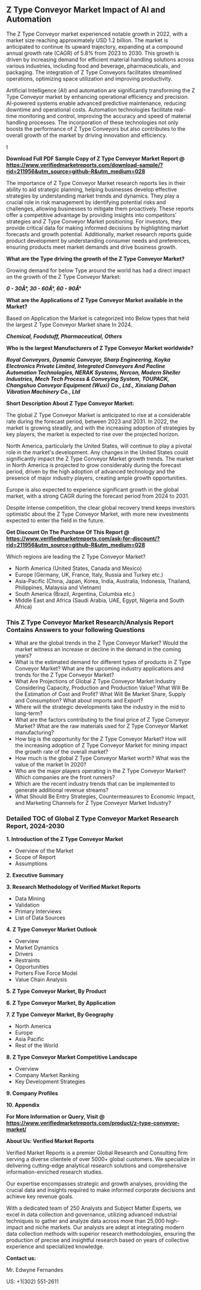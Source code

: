 <h2>Z Type Conveyor Market Impact of AI and Automation</h2><p>The Z Type Conveyor market experienced notable growth in 2022, with a market size reaching approximately USD 1.2 billion. The market is anticipated to continue its upward trajectory, expanding at a compound annual growth rate (CAGR) of 5.8% from 2023 to 2030. This growth is driven by increasing demand for efficient material handling solutions across various industries, including food and beverage, pharmaceuticals, and packaging. The integration of Z Type Conveyors facilitates streamlined operations, optimizing space utilization and improving productivity.</p><p>Artificial Intelligence (AI) and automation are significantly transforming the Z Type Conveyor market by enhancing operational efficiency and precision. AI-powered systems enable advanced predictive maintenance, reducing downtime and operational costs. Automation technologies facilitate real-time monitoring and control, improving the accuracy and speed of material handling processes. The incorporation of these technologies not only boosts the performance of Z Type Conveyors but also contributes to the overall growth of the market by driving innovation and efficiency.</p>t</p><p id="" class=""><strong>Download Full PDF Sample Copy of Z Type Conveyor Market Report @ <a href="https://www.verifiedmarketreports.com/download-sample/?rid=211956&utm_source=github-R&utm_medium=028" target="_blank">https://www.verifiedmarketreports.com/download-sample/?rid=211956&utm_source=github-R&utm_medium=028</a></strong></p><p>The importance of&nbsp;Z Type Conveyor Market research reports lies in their ability to aid strategic planning, helping businesses develop effective strategies by understanding market trends and dynamics. They play a crucial role in risk management by identifying potential risks and challenges, allowing businesses to mitigate them proactively. These reports offer a competitive advantage by providing insights into competitors' strategies and Z Type Conveyor Market positioning. For investors, they provide critical data for making informed decisions by highlighting market forecasts and growth potential. Additionally, market research reports guide product development by understanding consumer needs and preferences, ensuring products meet market demands and drive business growth.</p><p><strong>What are the&nbsp;Type driving the growth of the Z Type Conveyor Market?</strong></p><p id="" class="">Growing demand for below Type around the world has had a direct impact on the growth of the Z Type Conveyor Market:</p><em><strong>0 - 30Â°, 30 - 60Â°, 60 - 90Â°</strong></em></p><strong>What are the&nbsp;Applications&nbsp;of Z Type Conveyor Market available in the Market?</strong></p><p id="" class="">Based on Application the Market is categorized into Below types that held the largest Z Type Conveyor Market share In 2024.</p><em><strong>Chemical, Foodstuff, Pharmaceutical, Others</strong></em></p><strong>Who is the largest Manufacturers of Z Type Conveyor Market worldwide?</strong></p><p><em><strong>Royal Conveyors, Dynamic Conveyor, Sharp Engineering, Koyka Electronics Private Limited, Integrated Conveyors And Pacline Automation Technologies, NERAK Systems, Nercon, Modern Sheller Industries, Mech Tech Process & Conveying System, TOUPACK, Changshuo Conveyor Equipment (Wuxi) Co., Ltd., Xinxiang Dahan Vibration Machinery Co., Ltd</strong></em></p><p id="" class=""><strong>Short Description About Z Type Conveyor Market:</strong></p><p>The global Z Type Conveyor Market is anticipated to rise at a considerable rate during the forecast period, between 2023 and 2031. In 2022, the market is growing steadily, and with the increasing adoption of strategies by key players, the market is expected to rise over the projected horizon.</p><p>North America, particularly the United States, will continue to play a pivotal role in the market's development. Any changes in the United States could significantly impact the Z Type Conveyor Market growth trends. The market in North America is projected to grow considerably during the forecast period, driven by the high adoption of advanced technology and the presence of major industry players, creating ample growth opportunities.</p><p>Europe is also expected to experience significant growth in the global market, with a strong CAGR during the forecast period from 2024 to 2031.</p><p>Despite intense competition, the clear global recovery trend keeps investors optimistic about the Z Type Conveyor Market, with more new investments expected to enter the field in the future.</p><p id="" class=""><strong>Get Discount On The Purchase Of This Report @ <a href="https://www.verifiedmarketreports.com/ask-for-discount/?rid=211956&utm_source=github-R&utm_medium=028" target="_blank">https://www.verifiedmarketreports.com/ask-for-discount/?rid=211956&utm_source=github-R&utm_medium=028</a></strong></p>Which regions are leading the Z Type Conveyor Market?</p><ul><li>North America (United States, Canada and Mexico)</li><li>Europe (Germany, UK, France, Italy, Russia and Turkey etc.)</li><li>Asia-Pacific (China, Japan, Korea, India, Australia, Indonesia, Thailand, Philippines, Malaysia and Vietnam)</li><li>South America (Brazil, Argentina, Columbia etc.)</li><li>Middle East and Africa (Saudi Arabia, UAE, Egypt, Nigeria and South Africa)</li></ul><h3 id="" class="">This Z Type Conveyor Market Research/Analysis Report Contains Answers to your following Questions</h3><ul><li>What are the global trends in the Z Type Conveyor Market? Would the market witness an increase or decline in the demand in the coming years?</li><li>What is the estimated demand for different types of products in Z Type Conveyor Market? What are the upcoming industry applications and trends for the Z Type Conveyor Market?</li><li>What Are Projections of Global Z Type Conveyor Market Industry Considering Capacity, Production and Production Value? What Will Be the Estimation of Cost and Profit? What Will Be Market Share, Supply and Consumption? What about imports and Export?</li><li>Where will the strategic developments take the industry in the mid to long-term?</li><li>What are the factors contributing to the final price of Z Type Conveyor Market? What are the raw materials used for Z Type Conveyor Market manufacturing?</li><li>How big is the opportunity for the Z Type Conveyor Market? How will the increasing adoption of Z Type Conveyor Market for mining impact the growth rate of the overall market?</li><li>How much is the global Z Type Conveyor Market worth? What was the value of the market In 2020?</li><li>Who are the major players operating in the Z Type Conveyor Market? Which companies are the front runners?</li><li>Which are the recent industry trends that can be implemented to generate additional revenue streams?</li><li>What Should Be Entry Strategies, Countermeasures to Economic Impact, and Marketing Channels for Z Type Conveyor Market Industry?</li></ul><h3 id="" class="">Detailed TOC of Global Z Type Conveyor Market Research Report, 2024-2030</h3><p id="" class=""><strong>1. Introduction of the Z Type Conveyor Market</strong></p><ul><li>Overview of the Market</li><li>Scope of Report</li><li>Assumptions</li></ul><p id="" class=""><strong>2. Executive Summary</strong></p><p id="" class=""><strong>3. Research Methodology of Verified Market Reports</strong></p><ul><li>Data Mining</li><li>Validation</li><li>Primary Interviews</li><li>List of Data Sources</li></ul><p id="" class=""><strong>4. Z Type Conveyor Market Outlook</strong></p><ul><li>Overview</li><li>Market Dynamics</li><li>Drivers</li><li>Restraints</li><li>Opportunities</li><li>Porters Five Force Model</li><li>Value Chain Analysis</li></ul><p id="" class=""><strong>5. Z Type Conveyor Market, By Product</strong></p><p id="" class=""><strong>6. Z Type Conveyor Market, By Application</strong></p><p id="" class=""><strong>7. Z Type Conveyor Market, By Geography</strong></p><ul><li>North America</li><li>Europe</li><li>Asia Pacific</li><li>Rest of the World</li></ul><p id="" class=""><strong>8. Z Type Conveyor Market Competitive Landscape</strong></p><ul><li>Overview</li><li>Company Market Ranking</li><li>Key Development Strategies</li></ul><p id="" class=""><strong>9. Company Profiles</strong></p><p id="" class=""><strong>10. Appendix</strong></p><p id="" class=""><strong>For More Information or Query, Visit @ <a href="https://www.verifiedmarketreports.com/product/z-type-conveyor-market/" target="_blank">https://www.verifiedmarketreports.com/product/z-type-conveyor-market/</a></strong></p><p id="" class=""><strong>About Us: Verified Market Reports</strong></p><p id="" class="">Verified Market Reports is a premier Global Research and Consulting firm serving a diverse clientele of over 5000+ global customers. We specialize in delivering cutting-edge analytical research solutions and comprehensive information-enriched research studies.</p><p id="" class="">Our expertise encompasses strategic and growth analyses, providing the crucial data and insights required to make informed corporate decisions and achieve key revenue goals.</p><p id="" class="">With a dedicated team of 250 Analysts and Subject Matter Experts, we excel in data collection and governance, utilizing advanced industrial techniques to gather and analyze data across more than 25,000 high-impact and niche markets. Our analysts are adept at integrating modern data collection methods with superior research methodologies, ensuring the production of precise and insightful research based on years of collective experience and specialized knowledge.</p><p id="" class=""><strong>Contact us:</strong></p><p id="" class="">Mr. Edwyne Fernandes</p><p id="" class="">US: +1(302) 551-2611</p>